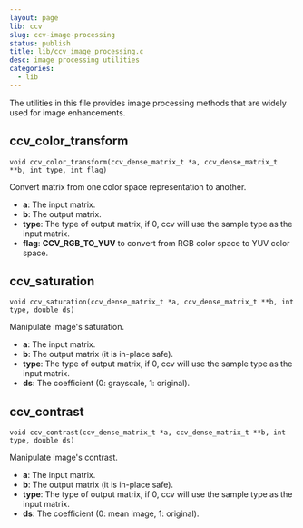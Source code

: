 ```yaml
---
layout: page
lib: ccv
slug: ccv-image-processing
status: publish
title: lib/ccv_image_processing.c
desc: image processing utilities
categories:
  - lib
---
```


The utilities in this file provides image processing methods that are widely used for image enhancements.

## ccv_color_transform

    void ccv_color_transform(ccv_dense_matrix_t *a, ccv_dense_matrix_t **b, int type, int flag)

Convert matrix from one color space representation to another.

- **a**: The input matrix.
- **b**: The output matrix.
- **type**: The type of output matrix, if 0, ccv will use the sample type as the input matrix.
- **flag**: **CCV_RGB_TO_YUV** to convert from RGB color space to YUV color space.

## ccv_saturation

    void ccv_saturation(ccv_dense_matrix_t *a, ccv_dense_matrix_t **b, int type, double ds)

Manipulate image's saturation.

- **a**: The input matrix.
- **b**: The output matrix (it is in-place safe).
- **type**: The type of output matrix, if 0, ccv will use the sample type as the input matrix.
- **ds**: The coefficient (0: grayscale, 1: original).

## ccv_contrast

    void ccv_contrast(ccv_dense_matrix_t *a, ccv_dense_matrix_t **b, int type, double ds)

Manipulate image's contrast.

- **a**: The input matrix.
- **b**: The output matrix (it is in-place safe).
- **type**: The type of output matrix, if 0, ccv will use the sample type as the input matrix.
- **ds**: The coefficient (0: mean image, 1: original).
